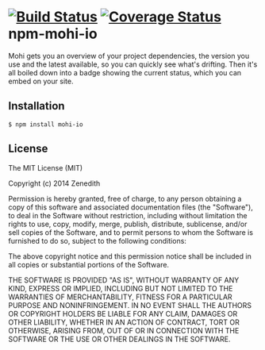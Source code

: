 [![Build Status](https://travis-ci.org/mohi-io/npm-mohi-io.svg?branch=redis-queue-support)](https://travis-ci.org/mohi-io/npm-mohi-io)
[![Coverage Status](https://coveralls.io/repos/mohi-io/npm-mohi-io/badge.png)](https://coveralls.io/r/mohi-io/npm-mohi-io)
npm-mohi-io
===========

 Mohi gets you an overview of your project dependencies, the version you use and the latest available, so you can quickly see what's drifting. Then it's all boiled down into a badge showing the current status, which you can embed on your site.

## Installation

    $ npm install mohi-io

## License
The MIT License (MIT)

Copyright (c) 2014 Zenedith

Permission is hereby granted, free of charge, to any person obtaining a copy
of this software and associated documentation files (the "Software"), to deal
in the Software without restriction, including without limitation the rights
to use, copy, modify, merge, publish, distribute, sublicense, and/or sell
copies of the Software, and to permit persons to whom the Software is
furnished to do so, subject to the following conditions:

The above copyright notice and this permission notice shall be included in all
copies or substantial portions of the Software.

THE SOFTWARE IS PROVIDED "AS IS", WITHOUT WARRANTY OF ANY KIND, EXPRESS OR
IMPLIED, INCLUDING BUT NOT LIMITED TO THE WARRANTIES OF MERCHANTABILITY,
FITNESS FOR A PARTICULAR PURPOSE AND NONINFRINGEMENT. IN NO EVENT SHALL THE
AUTHORS OR COPYRIGHT HOLDERS BE LIABLE FOR ANY CLAIM, DAMAGES OR OTHER
LIABILITY, WHETHER IN AN ACTION OF CONTRACT, TORT OR OTHERWISE, ARISING FROM,
OUT OF OR IN CONNECTION WITH THE SOFTWARE OR THE USE OR OTHER DEALINGS IN THE
SOFTWARE.